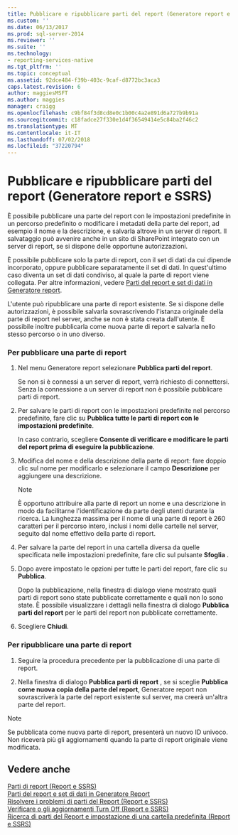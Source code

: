 ```yaml
---
title: Pubblicare e ripubblicare parti del report (Generatore report e SSRS) | Microsoft Docs
ms.custom: ''
ms.date: 06/13/2017
ms.prod: sql-server-2014
ms.reviewer: ''
ms.suite: ''
ms.technology:
- reporting-services-native
ms.tgt_pltfrm: ''
ms.topic: conceptual
ms.assetid: 92dce484-f39b-403c-9caf-d8772bc3aca3
caps.latest.revision: 6
author: maggiesMSFT
ms.author: maggies
manager: craigg
ms.openlocfilehash: c9bf84f3d8cd8e0c1b00c4a2e891d6a727b9b91a
ms.sourcegitcommit: c18fadce27f330e1d4f36549414e5c84ba2f46c2
ms.translationtype: MT
ms.contentlocale: it-IT
ms.lasthandoff: 07/02/2018
ms.locfileid: "37220794"
---
```

# <a name="publish-and-republish-report-parts-report-builder-and-ssrs"></a>Pubblicare e ripubblicare parti del report (Generatore report e SSRS)
  È possibile pubblicare una parte del report con le impostazioni predefinite in un percorso predefinito o modificare i metadati della parte del report, ad esempio il nome e la descrizione, e salvarla altrove in un server di report. Il salvataggio può avvenire anche in un sito di SharePoint integrato con un server di report, se si dispone delle opportune autorizzazioni.  
  
 È possibile pubblicare solo la parte di report, con il set di dati da cui dipende incorporato, oppure pubblicare separatamente il set di dati. In quest'ultimo caso diventa un set di dati condiviso, al quale la parte di report viene collegata. Per altre informazioni, vedere [Parti del report e set di dati in Generatore report](../report-data/report-parts-and-datasets-in-report-builder.md).  
  
 L'utente può ripubblicare una parte di report esistente. Se si dispone delle autorizzazioni, è possibile salvarla sovrascrivendo l'istanza originale della parte di report nel server, anche se non è stata creata dall'utente. È possibile inoltre pubblicarla come nuova parte di report e salvarla nello stesso percorso o in uno diverso.  
  
### <a name="to-publish-a-report-part"></a>Per pubblicare una parte di report  
  
1.  Nel menu Generatore report selezionare **Pubblica parti del report**.  
  
     Se non si è connessi a un server di report, verrà richiesto di connettersi. Senza la connessione a un server di report non è possibile pubblicare parti di report.  
  
2.  Per salvare le parti di report con le impostazioni predefinite nel percorso predefinito, fare clic su **Pubblica tutte le parti di report con le impostazioni predefinite**.  
  
     In caso contrario, scegliere **Consente di verificare e modificare le parti del report prima di eseguire la pubblicazione**.  
  
3.  Modifica del nome e della descrizione della parte di report: fare doppio clic sul nome per modificarlo e selezionare il campo **Descrizione** per aggiungere una descrizione.  
  
    > [!NOTE]  
    >  È opportuno attribuire alla parte di report un nome e una descrizione in modo da facilitarne l'identificazione da parte degli utenti durante la ricerca. La lunghezza massima per il nome di una parte di report è 260 caratteri per il percorso intero, inclusi i nomi delle cartelle nel server, seguito dal nome effettivo della parte di report.  
  
4.  Per salvare la parte del report in una cartella diversa da quelle specificata nelle impostazioni predefinite, fare clic sul pulsante **Sfoglia** .  
  
5.  Dopo avere impostato le opzioni per tutte le parti del report, fare clic su **Pubblica**.  
  
     Dopo la pubblicazione, nella finestra di dialogo viene mostrato quali parti di report sono state pubblicate correttamente e quali non lo sono state. È possibile visualizzare i dettagli nella finestra di dialogo **Pubblica parti del report** per le parti del report non pubblicate correttamente.  
  
6.  Scegliere **Chiudi**.  
  
### <a name="to-republish-a-report-part"></a>Per ripubblicare una parte di report  
  
1.  Seguire la procedura precedente per la pubblicazione di una parte di report.  
  
2.  Nella finestra di dialogo **Pubblica parti di report** , se si sceglie **Pubblica come nuova copia della parte del report**, Generatore report non sovrascriverà la parte del report esistente sul server, ma creerà un'altra parte del report.  
  
> [!NOTE]  
>  Se pubblicata come nuova parte di report, presenterà un nuovo ID univoco. Non riceverà più gli aggiornamenti quando la parte di report originale viene modificata.  
  
## <a name="see-also"></a>Vedere anche  
 [Parti di report &#40;Report e SSRS&#41;](../report-parts-report-builder-and-ssrs.md)   
 [Parti del report e set di dati in Generatore Report](../report-data/report-parts-and-datasets-in-report-builder.md)   
 [Risolvere i problemi di parti del Report &#40;Report e SSRS&#41;](../troubleshoot-report-parts-report-builder-and-ssrs.md)   
 [Verificare o gli aggiornamenti Turn Off &#40;Report e SSRS&#41;](../check-for-updates-or-turn-updates-off-report-builder-and-ssrs.md)   
 [Ricerca di parti del Report e impostazione di una cartella predefinita &#40;Report e SSRS&#41;](browse-for-report-parts-and-set-a-default-folder-report-builder-and-ssrs.md)  
  
  
